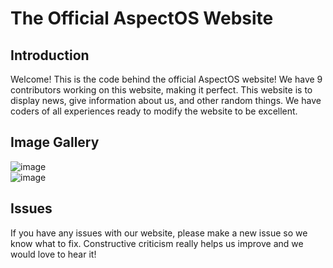 # The Official AspectOS Website

## Introduction

Welcome! This is the code behind the official AspectOS website! We have 9 contributors working on this website, making it perfect. This website is to display news, give information about us, and other random things. We have coders of all experiences ready to modify the website to be excellent.

## Image Gallery

![image](https://raw.githubusercontent.com/AspectOS/aspectos.github.io/main/images/Screenshot%202022-04-21%208.06.44%20PM.png)<br>
![image](https://raw.githubusercontent.com/AspectOS/aspectos.github.io/main/images/Screenshot%202022-04-21%208.08.02%20PM.png)

## Issues

If you have any issues with our website, please make a new issue so we know what to fix. Constructive criticism really helps us improve and we would love to hear it!
